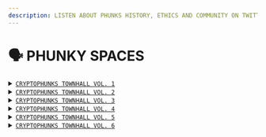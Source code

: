 ```yaml
---
description: LISTEN ABOUT PHUNKS HISTORY, ETHICS AND COMMUNITY ON TWITTER
---
```


# 🗣 PHUNKY SPACES

<details>

<summary><code></code><a href="https://twitter.com/i/spaces/1eaKbrXLayBKX"><code>CRYPTOPHUNKS TOWNHALL VOL. 1</code></a><code></code></summary>

[https://twitter.com/i/spaces/1eaKbrXLayBKX](https://twitter.com/i/spaces/1eaKbrXLayBKX)

</details>

<details>

<summary><code></code><a href="https://twitter.com/i/spaces/1zqKVPVjAwaJB"><code>CRYPTOPHUNKS TOWNHALL VOL. 2</code></a><code></code></summary>

[https://twitter.com/i/spaces/1zqKVPVjAwaJB](https://twitter.com/i/spaces/1zqKVPVjAwaJB)

</details>

<details>

<summary><code></code><a href="https://twitter.com/i/spaces/1lDGLnmAPDkxm"><code>CRYPTOPHUNKS TOWNHALL VOL. 3</code></a><code></code></summary>

[https://twitter.com/i/spaces/1lDGLnmAPDkxm](https://twitter.com/i/spaces/1lDGLnmAPDkxm)

</details>

<details>

<summary><code></code><a href="https://twitter.com/i/spaces/1nAJErMqoPnxL"><code>CRYPTOPHUNKS TOWNHALL VOL. 4</code></a><code></code></summary>

[https://twitter.com/i/spaces/1nAJErMqoPnxL](https://twitter.com/i/spaces/1nAJErMqoPnxL)

</details>

<details>

<summary><code></code><a href="https://twitter.com/i/spaces/1MnxnpaZlpNGO?s=20"><code>CRYPTOPHUNKS TOWNHALL VOL. 5</code></a><code></code></summary>

[https://twitter.com/i/spaces/1MnxnpaZlpNGO?s=20](https://twitter.com/i/spaces/1MnxnpaZlpNGO?s=20)

</details>

<details>

<summary><code></code><a href="https://twitter.com/i/spaces/1PlKQpYokMkxE"><code>CRYPTOPHUNKS TOWNHALL VOL. 6</code> </a></summary>

[https://twitter.com/i/spaces/1PlKQpYokMkxE](https://twitter.com/i/spaces/1PlKQpYokMkxE?s=20)

</details>
